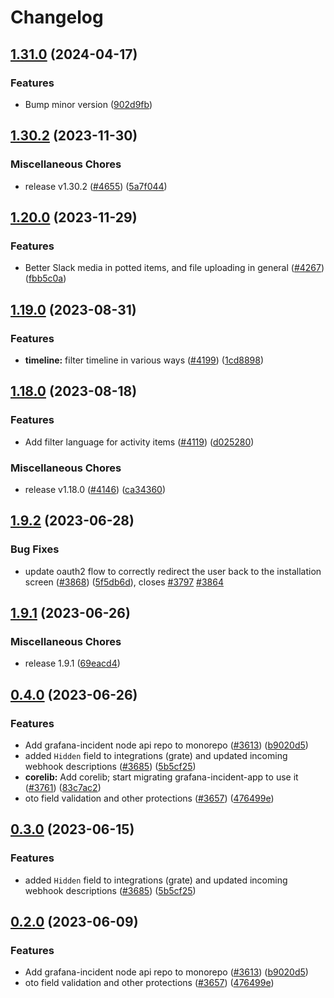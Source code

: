 # Changelog

## [1.31.0](https://github.com/grafana/incident/compare/incident-api-node-v1.30.2...incident-api-node-v1.31.0) (2024-04-17)


### Features

* Bump minor version ([902d9fb](https://github.com/grafana/incident/commit/902d9fb1baa095fa6ca5df79890147e8c9dcc284))

## [1.30.2](https://github.com/grafana/incident/compare/incident-api-node-v1.20.0...incident-api-node-v1.30.2) (2023-11-30)


### Miscellaneous Chores

* release v1.30.2 ([#4655](https://github.com/grafana/incident/issues/4655)) ([5a7f044](https://github.com/grafana/incident/commit/5a7f0447ca2a984085706d7e90ee3b035a8f1abe))

## [1.20.0](https://github.com/grafana/incident/compare/incident-api-node-v1.19.0...incident-api-node-v1.20.0) (2023-11-29)


### Features

* Better Slack media in potted items, and file uploading in general ([#4267](https://github.com/grafana/incident/issues/4267)) ([fbb5c0a](https://github.com/grafana/incident/commit/fbb5c0a60422ac16fae4cbec69215be7e25082de))

## [1.19.0](https://github.com/grafana/incident/compare/incident-api-node-v1.18.0...incident-api-node-v1.19.0) (2023-08-31)


### Features

* **timeline:** filter timeline in various ways ([#4199](https://github.com/grafana/incident/issues/4199)) ([1cd8898](https://github.com/grafana/incident/commit/1cd88984745a90ca168f6c6dd5b154693bd0239c))

## [1.18.0](https://github.com/grafana/incident/compare/incident-api-node-v1.9.2...incident-api-node-v1.18.0) (2023-08-18)


### Features

* Add filter language for activity items ([#4119](https://github.com/grafana/incident/issues/4119)) ([d025280](https://github.com/grafana/incident/commit/d02528077e3b18eeb6b2dad28edbc02926ec445a))


### Miscellaneous Chores

* release v1.18.0 ([#4146](https://github.com/grafana/incident/issues/4146)) ([ca34360](https://github.com/grafana/incident/commit/ca343606f3d9836fd5904e1954399a8dca626dea))

## [1.9.2](https://github.com/grafana/incident/compare/incident-api-node-v1.9.1...incident-api-node-v1.9.2) (2023-06-28)


### Bug Fixes

* update oauth2 flow to correctly redirect the user back to the installation screen ([#3868](https://github.com/grafana/incident/issues/3868)) ([5f5db6d](https://github.com/grafana/incident/commit/5f5db6d2537ef3d18857588e7f71e1c88591cd9e)), closes [#3797](https://github.com/grafana/incident/issues/3797) [#3864](https://github.com/grafana/incident/issues/3864)

## [1.9.1](https://github.com/grafana/incident/compare/incident-api-node-v0.4.0...incident-api-node-v1.9.1) (2023-06-26)


### Miscellaneous Chores

* release 1.9.1 ([69eacd4](https://github.com/grafana/incident/commit/69eacd48146d9f54c7a1fc011493b47d182e3c54))

## [0.4.0](https://github.com/grafana/incident/compare/incident-api-node-v0.3.0...incident-api-node-v0.4.0) (2023-06-26)


### Features

* Add grafana-incident node api repo to monorepo ([#3613](https://github.com/grafana/incident/issues/3613)) ([b9020d5](https://github.com/grafana/incident/commit/b9020d56eb14dbaaf0fe079580ff9a2406c266b3))
* added `Hidden` field to integrations (grate) and updated incoming webhook descriptions ([#3685](https://github.com/grafana/incident/issues/3685)) ([5b5cf25](https://github.com/grafana/incident/commit/5b5cf252666085d83995a92ae9414517a1fce408))
* **corelib:** Add corelib; start migrating grafana-incident-app to use it ([#3761](https://github.com/grafana/incident/issues/3761)) ([83c7ac2](https://github.com/grafana/incident/commit/83c7ac2bb375cd9b956458405202c2f97c2b9c8f))
* oto field validation and other protections ([#3657](https://github.com/grafana/incident/issues/3657)) ([476499e](https://github.com/grafana/incident/commit/476499ea2c7e9bdcd1f87d686b4709c51bbc8210))

## [0.3.0](https://github.com/grafana/incident/compare/incident-node-v0.2.0...incident-node-v0.3.0) (2023-06-15)


### Features

* added `Hidden` field to integrations (grate) and updated incoming webhook descriptions ([#3685](https://github.com/grafana/incident/issues/3685)) ([5b5cf25](https://github.com/grafana/incident/commit/5b5cf252666085d83995a92ae9414517a1fce408))

## [0.2.0](https://github.com/grafana/incident/compare/incident-node-v0.1.3...incident-node-v0.2.0) (2023-06-09)


### Features

* Add grafana-incident node api repo to monorepo ([#3613](https://github.com/grafana/incident/issues/3613)) ([b9020d5](https://github.com/grafana/incident/commit/b9020d56eb14dbaaf0fe079580ff9a2406c266b3))
* oto field validation and other protections ([#3657](https://github.com/grafana/incident/issues/3657)) ([476499e](https://github.com/grafana/incident/commit/476499ea2c7e9bdcd1f87d686b4709c51bbc8210))
